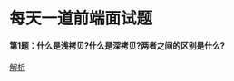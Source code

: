 # 每天一道前端面试题

#### 第1题：什么是浅拷贝?什么是深拷贝?两者之间的区别是什么?

[解析](https://github.com/tsingjing/interview_questions/issues/3 "第一题")